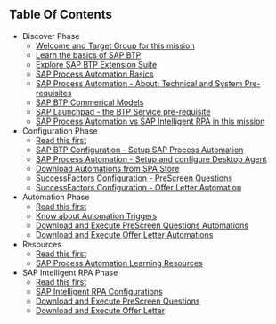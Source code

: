 ## Table Of Contents

<!-- disco-toc-start -->
- Discover Phase 
  - [Welcome and Target Group for this mission](Discover/01-Welcome)<!-- dc-card: {"label": ["Basics"], "cardName":"Welcome and Target Group for this mission"} dc-card -->
  - [Learn the basics of SAP BTP](Discover/02-SAP_BTP_BASICS)<!-- dc-card: {"label": ["Basics"], "cardName":"Learn the basics of SAP BTP"} dc-card -->
  - [Explore SAP BTP Extension Suite](Discover/03-SAP_BTP_Extensions)<!-- dc-card: {"label": ["Basics"], "cardName":"Welcome and Target Group for this mission"} dc-card -->
  - [SAP Process Automation Basics](Discover/04-SPA_BASICS)<!-- dc-card: {"label": ["Basics"], "cardName":"SAP Process Automation Basics"} dc-card -->
  - [SAP Process Automation - About: Technical and System Pre-requisites](Discover/05-SPA_Prerequisites)<!-- dc-card: {"label": ["Basics"], "cardName":"SAP Process Automation - Technical and System Pre-requisites"} dc-card -->
  - [SAP BTP Commerical Models](Discover/06-BTP_Commericals)<!-- dc-card: {"label": ["Basics"], "cardName":"BTP Commercial Models"} dc-card -->
  - [SAP Launchpad - the BTP Service pre-requisite](Discover/07-SPA_SAPLaunchPad)<!-- dc-card: {"label": ["Basics"], "cardName":"SAP Launchpad - the BTP Service pre-requisite"} dc-card -->
  - [SAP Process Automation vs SAP Intelligent RPA in this mission](Discover/08-SPA_vs_SAP_IntelligentRPA)<!-- dc-card: {"label": ["Basics"], "cardName":"SAP Process Automation vs SAP Intelligent RPA in this mission"} dc-card -->
- Configuration Phase
  - [Read this first](Configuration/01-Read_this_first)<!-- dc-card: {"label": ["Configuration"], "cardName":"Read this first"} dc-card -->
  - [SAP BTP Configuration - Setup SAP Process Automation](Configuration/02-SAP_BTP_SPA_Service_Setup)<!-- dc-card: {"label": ["Configuration"], "cardName":"SAP BTP Configuration - Setup SAP Process Automation"} dc-card -->
  - [SAP Process Automation - Setup and configure Desktop Agent](Configuration/03-SAP_SPA_Technical_Pre_Req)<!-- dc-card: {"label": ["Configuration"], "cardName":"SAP Process Automation - Setup and configure Desktop Agent"} dc-card -->
  - [Download Automations from SPA Store](Configuration/04-Download_Automations_From_SPAStore)<!-- dc-card: {"label": ["Configuration"], "cardName":"Download Automations from SPA Store"} dc-card -->
  - [SuccessFactors Configuration - PreScreen Questions](Configuration/05-SF_Configurations_PreScreen_Questions)<!-- dc-card: {"label": ["Configuration"], "cardName":"SuccessFactors Configuration - PreScreen Questions"} dc-card -->
  - [SuccessFactors Configuration - Offer Letter Automation](Configuration/06-SF_Configurations_Offer_Letter_Automation)<!-- dc-card: {"label": ["Configuration"], "cardName":"SuccessFactors Configuration - Offer Letter Automation"} dc-card -->
- Automation Phase
  - [Read this first](Automation/01-Read_this_first)<!-- dc-card: {"label": ["Automation"], "cardName":"SAP Process Automation - Setup and configure Desktop Agent"} dc-card -->
  - [Know about Automation Triggers](Automation/02-Attended_Scheduled_API)<!-- dc-card: {"label": ["Automation"], "cardName":"Know about Automation Triggers"} dc-card -->
  - [Download and Execute PreScreen Questions Automations](Automation/03-Download_Execute_PreScreenAutomations)<!-- dc-card: {"label": ["Automation"], "cardName":"SAP Process Automation - Setup and configure Desktop Agent"} dc-card -->
  - [Download and Execute Offer Letter Automations](Automation/04-Download_Execute_Offer_Letter_Automations)<!-- dc-card: {"label": ["Automation"], "cardName":"SAP Process Automation - Setup and configure Desktop Agent"} dc-card -->
- Resources
  - [Read this first](Resources/01_Read_this_first)
  - [SAP Process Automation Learning Resources](Resources/02_learning)
- SAP Intelligent RPA Phase
  - [Read this first](SAPIntelligentRPA/01_Read_this_first)
  - [SAP Intelligent RPA Configurations](SAPIntelligentRPA/02_SAPIntelligentRPA_Setup)
  - [Download and Execute PreScreen Questions](SAPIntelligentRPA/03_Download_Execute_PreScreenAutomations)
  - [Download and Execute Offer Letter](SAPIntelligentRPA/04_Download_Execute_Offer_Letter_Automations)
<!-- disco-toc-end -->

